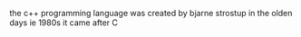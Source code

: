the c++ programming language was created by bjarne strostup in the olden days ie 1980s it came after C